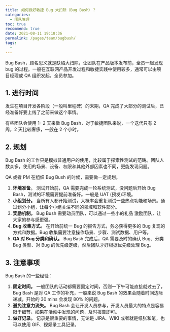 ```yaml
---
title: 如何做好敏捷 Bug 大扫除（Bug Bash）？
categories: 
  - 团队管理
toc: true
recommend: true
date: 2021-08-11 19:18:36
permalink: /pages/team/bugbush/
tags: 
  - 
---
```


Bug Bash，顾名思义就是缺陷大扫除，让团队在产品版本发布前，全员一起发现 bug 的过程。一般在互联网产品开发过程和敏捷实践中使用较多，通常可以由项目经理或 QA 组织发起，全员参加。



## 1. 进行时间

发生在项目开发各阶段（一般叫里程碑）的末期，QA 完成了大部分的测试后，已经准备好要上线了之前来做这个事情。

有些团队会使用 1- 2 天来做 Bug Bash，对于敏捷团队来说，一个迭代只有 2 周，2 天比较奢侈，一般在 2 个小时。



## 2. 规划

Bug Bash 的工作只是模拟普通用户的使用，比较属于探索性测试的范畴。团队人数众多，使用的场景、设备、权限和其他外部因素也不同，更能发现问题。

QA 或者 PM 在组织 Bug Bush 的时候，需要做一定规划。

1. **环境准备**。 测试开始前，QA 需要完成一轮系统测试，没问题后开始 Bug Bash，测试的环境需要提前准备好。一般是 UAT (预发)环境。
2. **小组划分。** 当所有人都开始测试，大概率会重复测试一些热点功能和场景。通过划分小组，让每个小组关注不同的领域和软件部分。
3. **奖励机制。** Bug Bush 需要动员团队，可以通过一些小的礼品 激励团队，让大家的参与感更强。
4. **Bug 收集方式。** 在开始前统一 Bug 的报告方式，务必获得更多的 Bug 复现的方式和数据。Bug 收集需要注意操作场景、步骤、测试数据、用户等。
5. **QA 对 Bug 分类和确认。**  Bug Bash 完成后，QA 需要及时的确认 Bug、分类 Bug 类型、对 Bug 的优先级定级，然后团队才好根据优先级处理 Bug。

## 3. 注意事项

Bug Bash 的一些经验：

1. **固定时间。** 一般团队的活动都需要固定时间，否则一下午可能直接就过去了，Bug Bash 是对 QA 工作的补充，一般来说 Bug Bash 的效果会随着时间边际递减，开始的 30 mins 会发现 80% 的问题。
2. **避免注意力流失。** Bug Bash 会让开发人员参与，开发人员最大的特点是容易限于细节，如果在活动中发现的问题，及时报告即可。
3. **做好记录。** 记录是很重要的事情，无论是 JIRA、WIKI 或者就是纸张和笔，也可以使用 GIF、视频录工具记录。



